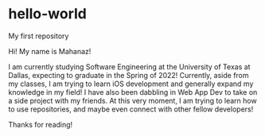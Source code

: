 # hello-world
My first repository

Hi! My name is Mahanaz! 

I am currently studying Software Engineering at the University of Texas at Dallas, expecting to graduate in the Spring of 2022! Currently, aside from my classes, I am trying to learn iOS development and generally expand my knowledge in my field! I have also been dabbling in Web App Dev to take on a side project with my friends. At this very moment, I am trying to learn how to use repositories, and maybe even connect with other fellow developers!

Thanks for reading!
